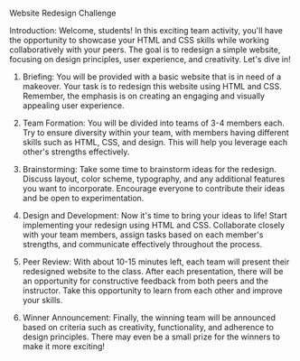 Website Redesign Challenge

Introduction:
Welcome, students! In this exciting team activity, you'll have the opportunity to showcase your HTML and CSS skills while working collaboratively with your peers. The goal is to redesign a simple website, focusing on design principles, user experience, and creativity. Let's dive in!

1. Briefing:
You will be provided with a basic website that is in need of a makeover. Your task is to redesign this website using HTML and CSS. Remember, the emphasis is on creating an engaging and visually appealing user experience.

2. Team Formation:
You will be divided into teams of 3-4 members each. Try to ensure diversity within your team, with members having different skills such as HTML, CSS, and design. This will help you leverage each other's strengths effectively.

3. Brainstorming:
Take some time to brainstorm ideas for the redesign. Discuss layout, color scheme, typography, and any additional features you want to incorporate. Encourage everyone to contribute their ideas and be open to experimentation.

4. Design and Development:
Now it's time to bring your ideas to life! Start implementing your redesign using HTML and CSS. Collaborate closely with your team members, assign tasks based on each member's strengths, and communicate effectively throughout the process.

5. Peer Review:
With about 10-15 minutes left, each team will present their redesigned website to the class. After each presentation, there will be an opportunity for constructive feedback from both peers and the instructor. Take this opportunity to learn from each other and improve your skills.

6. Winner Announcement:
Finally, the winning team will be announced based on criteria such as creativity, functionality, and adherence to design principles. There may even be a small prize for the winners to make it more exciting!

